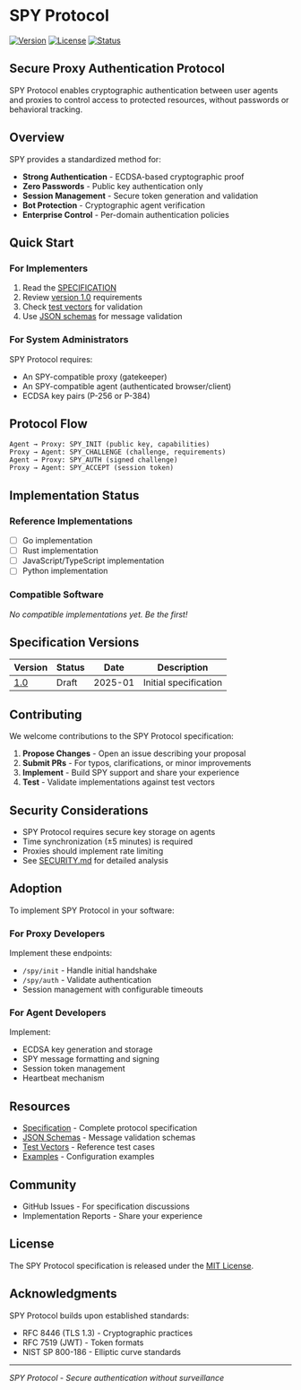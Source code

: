 # SPY Protocol

[![Version](https://img.shields.io/badge/version-1.0-blue.svg)](versions/1.0.md)
[![License](https://img.shields.io/badge/license-MIT-green.svg)](LICENSE)
[![Status](https://img.shields.io/badge/status-draft-orange.svg)](SPECIFICATION.md)

## Secure Proxy Authentication Protocol

SPY Protocol enables cryptographic authentication between user agents and proxies to control access to protected resources, without passwords or behavioral tracking.

## Overview

SPY provides a standardized method for:
- **Strong Authentication** - ECDSA-based cryptographic proof
- **Zero Passwords** - Public key authentication only
- **Session Management** - Secure token generation and validation
- **Bot Protection** - Cryptographic agent verification
- **Enterprise Control** - Per-domain authentication policies

## Quick Start

### For Implementers

1. Read the [SPECIFICATION](SPECIFICATION.md)
2. Review [version 1.0](versions/1.0.md) requirements
3. Check [test vectors](test-vectors/) for validation
4. Use [JSON schemas](schemas/) for message validation

### For System Administrators

SPY Protocol requires:
- An SPY-compatible proxy (gatekeeper)
- An SPY-compatible agent (authenticated browser/client)
- ECDSA key pairs (P-256 or P-384)

## Protocol Flow

```
Agent → Proxy: SPY_INIT (public key, capabilities)
Proxy → Agent: SPY_CHALLENGE (challenge, requirements)
Agent → Proxy: SPY_AUTH (signed challenge)
Proxy → Agent: SPY_ACCEPT (session token)
```

## Implementation Status

### Reference Implementations
- [ ] Go implementation
- [ ] Rust implementation  
- [ ] JavaScript/TypeScript implementation
- [ ] Python implementation

### Compatible Software
*No compatible implementations yet. Be the first!*

## Specification Versions

| Version | Status | Date | Description |
|---------|--------|------|-------------|
| [1.0](versions/1.0.md) | Draft | 2025-01 | Initial specification |

## Contributing

We welcome contributions to the SPY Protocol specification:

1. **Propose Changes** - Open an issue describing your proposal
2. **Submit PRs** - For typos, clarifications, or minor improvements
3. **Implement** - Build SPY support and share your experience
4. **Test** - Validate implementations against test vectors

## Security Considerations

- SPY Protocol requires secure key storage on agents
- Time synchronization (±5 minutes) is required
- Proxies should implement rate limiting
- See [SECURITY.md](SECURITY.md) for detailed analysis

## Adoption

To implement SPY Protocol in your software:

### For Proxy Developers
Implement these endpoints:
- `/spy/init` - Handle initial handshake
- `/spy/auth` - Validate authentication
- Session management with configurable timeouts

### For Agent Developers
Implement:
- ECDSA key generation and storage
- SPY message formatting and signing
- Session token management
- Heartbeat mechanism

## Resources

- [Specification](SPECIFICATION.md) - Complete protocol specification
- [JSON Schemas](schemas/) - Message validation schemas
- [Test Vectors](test-vectors/) - Reference test cases
- [Examples](examples/) - Configuration examples

## Community

- GitHub Issues - For specification discussions
- Implementation Reports - Share your experience

## License

The SPY Protocol specification is released under the [MIT License](LICENSE).

## Acknowledgments

SPY Protocol builds upon established standards:
- RFC 8446 (TLS 1.3) - Cryptographic practices
- RFC 7519 (JWT) - Token formats
- NIST SP 800-186 - Elliptic curve standards

---

*SPY Protocol - Secure authentication without surveillance*

